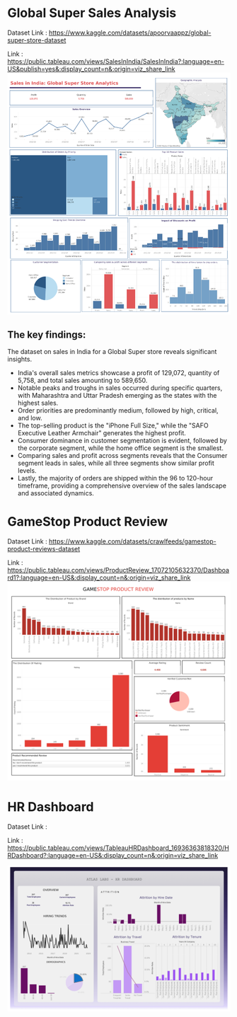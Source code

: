 # Global Super Sales Analysis 
Dataset Link : https://www.kaggle.com/datasets/apoorvaappz/global-super-store-dataset

Link : https://public.tableau.com/views/SalesInIndia/SalesInIndia?:language=en-US&publish=yes&:display_count=n&:origin=viz_share_link
![Local Image](images/SalesInIndia.png)

## The key findings:
The dataset on sales in India for a Global Super store reveals significant insights. 
- India's overall sales metrics showcase a profit of 129,072, quantity of 5,758, and total sales amounting to 589,650.
- Notable peaks and troughs in sales occurred during specific quarters, with Maharashtra and Uttar Pradesh emerging as the states with the highest sales.
- Order priorities are predominantly medium, followed by high, critical, and low.
- The top-selling product is the "iPhone Full Size," while the "SAFO Executive Leather Armchair" generates the highest profit.
- Consumer dominance in customer segmentation is evident, followed by the corporate segment, while the home office segment is the smallest.
- Comparing sales and profit across segments reveals that the Consumer segment leads in sales, while all three segments show similar profit levels.
- Lastly, the majority of orders are shipped within the 96 to 120-hour timeframe, providing a comprehensive overview of the sales landscape and associated dynamics.


# GameStop Product Review
Dataset Link : https://www.kaggle.com/datasets/crawlfeeds/gamestop-product-reviews-dataset

Link : https://public.tableau.com/views/ProductReview_17072105632370/Dashboard1?:language=en-US&:display_count=n&:origin=viz_share_link
![Local Image](images/GameStopProductReview.png)

# HR Dashboard
Dataset Link : 

Link : https://public.tableau.com/views/TableauHRDashboard_16936363818320/HRDashboard?:language=en-US&:display_count=n&:origin=viz_share_link

![Local Image](images/HR_Dashboard.png)
